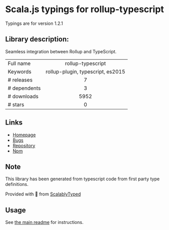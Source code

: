 
# Scala.js typings for rollup-typescript

Typings are for version 1.2.1

## Library description:
Seamless integration between Rollup and TypeScript.

|                    |                 |
| ------------------ | :-------------: |
| Full name          | rollup-typescript |
| Keywords           | rollup-plugin, typescript, es2015 |
| # releases         | 7 |
| # dependents       | 3 |
| # downloads        | 5952 |
| # stars            | 0 |

## Links
- [Homepage](https://github.com/glixlur/rollup-typescript)
- [Bugs](https://github.com/glixlur/rollup-typescript/issues)
- [Repository](https://github.com/glixlur/rollup-typescript)
- [Npm](https://www.npmjs.com/package/rollup-typescript)
    


## Note
This library has been generated from typescript code from first party type definitions.

Provided with :purple_heart: from [ScalablyTyped](https://github.com/oyvindberg/ScalablyTyped)

## Usage
See [the main readme](../../readme.md) for instructions.


